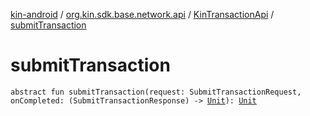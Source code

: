 [kin-android](../../index.md) / [org.kin.sdk.base.network.api](../index.md) / [KinTransactionApi](index.md) / [submitTransaction](./submit-transaction.md)

# submitTransaction

`abstract fun submitTransaction(request: SubmitTransactionRequest, onCompleted: (SubmitTransactionResponse) -> `[`Unit`](https://kotlinlang.org/api/latest/jvm/stdlib/kotlin/-unit/index.html)`): `[`Unit`](https://kotlinlang.org/api/latest/jvm/stdlib/kotlin/-unit/index.html)